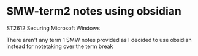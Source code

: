# SMW-term2 notes using obsidian

ST2612 Securing Microsoft Windows

There aren't any term 1 SMW notes provided as I decided to use obsidian instead for notetaking over the term break
